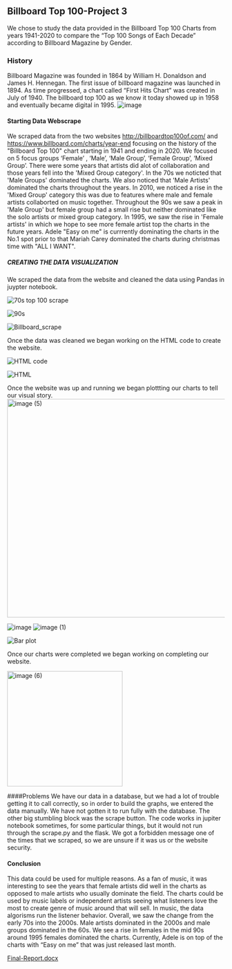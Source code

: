 ## Billboard Top 100-Project 3
We chose to study the data provided in the Billboard Top 100 Charts from years 1941-2020 to compare the “Top 100 Songs of Each Decade” according to Billboard Magazine by Gender.

### History
Billboard Magazine was founded in 1864 by William H. Donaldson and James H. Hennegan. The first issue of billboard magazine was launched in 1894. As time progressed, a chart called “First Hits Chart”  was created in July of 1940. The billboard  top 100 as we know it today showed up in 1958 and eventually became digital in 1995. ![image](https://user-images.githubusercontent.com/90288887/149623774-4b8e2b92-3594-45b6-bb23-50afcb2e499b.png)



#### Starting Data Webscrape
We scraped data from the two websites http://billboardtop100of.com/ and https://www.billboard.com/charts/year-end focusing on the history of the "Billboard Top 100" chart starting in 1941 and ending in 2020. We focused on 5 focus groups ‘Female’ , ‘Male’, ‘Male Group’, ‘Female Group’, ‘Mixed Group’. There were some years that artists did alot of collaboration and those years fell into the 'Mixed Group category'. In the 70s we noticted that 'Male Groups' dominated the charts. We also noticed that 'Male Artists' dominated the charts throughout the years. In 2010, we noticed a rise in the 'Mixed Group' category this was due to features where male and female artists collaborted on music together. Throughout the 90s we saw a peak in 'Male Group' but female group had a small rise but neither dominated like the solo artists or mixed group category. In 1995, we saw the rise in 'Female artists' in which we hope to see more female artist top the charts in the future years. Adele "Easy on me" is currrently dominating the charts in the No.1 spot prior to that Mariah Carey dominated the charts during christmas time with "ALL I WANT".

##### CREATING THE DATA VISUALIZATION
We scraped the data from the website and cleaned the data using Pandas in juypter notebook.


![70s top 100 scrape](https://user-images.githubusercontent.com/90288887/149627553-98fb2738-bb5b-475b-a97e-15dd88ac2b88.jpg)



![90s](https://user-images.githubusercontent.com/90288887/149627561-edf827d1-8dd6-4ea0-a946-cef2b2d9d41b.jpg)






![Billboard_scrape](https://user-images.githubusercontent.com/90288887/149627624-c37446bc-828f-4643-b0f6-e11127a48149.jpg)




Once the data was cleaned we began working on the HTML code to create the website.

![HTML code](https://user-images.githubusercontent.com/90288887/149629288-88eebd7b-75e1-4e36-9cc2-3b84405407ed.jpg)



![HTML](https://user-images.githubusercontent.com/90288887/149629294-427f7fc8-cc14-44d6-bdcf-bac54521c05d.jpg)



Once the website was up and running we began plottting our charts to tell our visual story.
<img width="506" alt="image (5)" src="https://user-images.githubusercontent.com/90288887/149628590-08a62a48-caff-4377-baf4-192ffb329955.png">


![image](https://user-images.githubusercontent.com/90288887/149625243-1d58e32f-bf16-4752-b917-3f3d38118891.png)
![image (1)](https://user-images.githubusercontent.com/90288887/149625246-1296bf61-41a1-43be-b83e-b57c8c735463.png)


![Bar plot](https://user-images.githubusercontent.com/90288887/149627843-cbcf0e5d-4886-4317-8457-093c4d164fcc.jpg)


Once our charts were completed we began working on completing our website.





<img width="267" alt="image (6)" src="https://user-images.githubusercontent.com/90288887/149628628-9f0d5138-e843-4982-92a7-4f1b7ab6d803.png">




####Problems
We have our data in a database, but we had a lot of trouble getting it to call correctly, so in order to build the graphs, we entered the data manually. We have not gotten it to run fully with the database. The other big stumbling block was the scrape button. The code works in jupiter notebook sometimes, for some particular things, but it would not run through the scrape.py and the flask. We got a forbidden message one of the times that we scraped, so we are unsure if it was us or the website security.


#### Conclusion
This data could be used for multiple reasons. As a fan of music, it was interesting to see the years that female artists did well in the charts as opposed to male artists who usually dominate the field. The charts could be used by music labels or independent artists seeing what listeners love the most to create genre of music around that will sell. In music, the data algorisms run the listener behavior. Overall, we saw the change from the early 70s into the 2000s. Male artists dominated in the 2000s and male groups dominated in the 60s. We see a rise in females in the mid 90s around 1995 females dominated the charts. Currently, Adele is on top of the charts with “Easy on me” that was just released last month. 

[Final-Report.docx](https://github.com/KElijahS/Minefield-Project3/files/7875440/Final-Report.docx)

